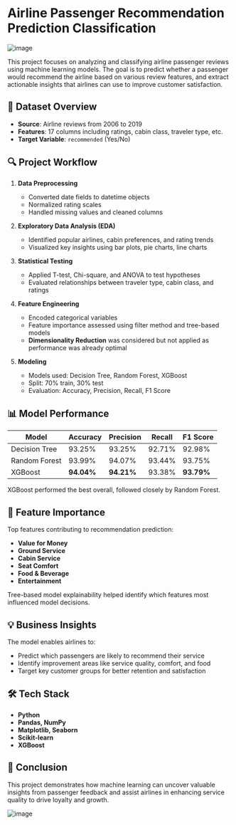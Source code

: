 # Airline Passenger Recommendation Prediction Classification 

![image](https://github.com/user-attachments/assets/3428930f-83ae-46c3-a55a-d6a6b3adf99b)



This project focuses on analyzing and classifying airline passenger reviews using machine learning models. The goal is to predict whether a passenger would recommend the airline based on various review features, and extract actionable insights that airlines can use to improve customer satisfaction.



## 📁 Dataset Overview

* **Source**: Airline reviews from 2006 to 2019
* **Features**: 17 columns including ratings, cabin class, traveler type, etc.
* **Target Variable**: `recommended` (Yes/No)

## 🔍 Project Workflow

1. **Data Preprocessing**

   * Converted date fields to datetime objects
   * Normalized rating scales
   * Handled missing values and cleaned columns

2. **Exploratory Data Analysis (EDA)**

   * Identified popular airlines, cabin preferences, and rating trends
   * Visualized key insights using bar plots, pie charts, line charts

3. **Statistical Testing**

   * Applied T-test, Chi-square, and ANOVA to test hypotheses
   * Evaluated relationships between traveler type, cabin class, and ratings

4. **Feature Engineering**

   * Encoded categorical variables
   * Feature importance assessed using filter method and tree-based models
   * **Dimensionality Reduction** was considered but not applied as performance was already optimal

5. **Modeling**

   * Models used: Decision Tree, Random Forest, XGBoost
   * Split: 70% train, 30% test
   * Evaluation: Accuracy, Precision, Recall, F1 Score



## 📊 Model Performance

| Model         | Accuracy   | Precision  | Recall | F1 Score   |
| ------------- | ---------- | ---------- | ------ | ---------- |
| Decision Tree | 93.25%     | 93.25%     | 92.71% | 92.98%     |
| Random Forest | 93.99%     | 94.07%     | 93.44% | 93.75%     |
| XGBoost       | **94.04%** | **94.21%** | 93.38% | **93.79%** |

XGBoost performed the best overall, followed closely by Random Forest.



## 🔎 Feature Importance

Top features contributing to recommendation prediction:

* **Value for Money**
* **Ground Service**
* **Cabin Service**
* **Seat Comfort**
* **Food & Beverage**
* **Entertainment**

Tree-based model explainability helped identify which features most influenced model decisions.



## 💡 Business Insights

The model enables airlines to:

* Predict which passengers are likely to recommend their service
* Identify improvement areas like service quality, comfort, and food
* Target key customer groups for better retention and satisfaction



## 🛠️ Tech Stack

* **Python**
* **Pandas, NumPy**
* **Matplotlib, Seaborn**
* **Scikit-learn**
* **XGBoost**



## 📌 Conclusion

This project demonstrates how machine learning can uncover valuable insights from passenger feedback and assist airlines in enhancing service quality to drive loyalty and growth.



![image](https://github.com/user-attachments/assets/f6a7260a-18af-4821-a4a5-1ee6e2dd91c3)


